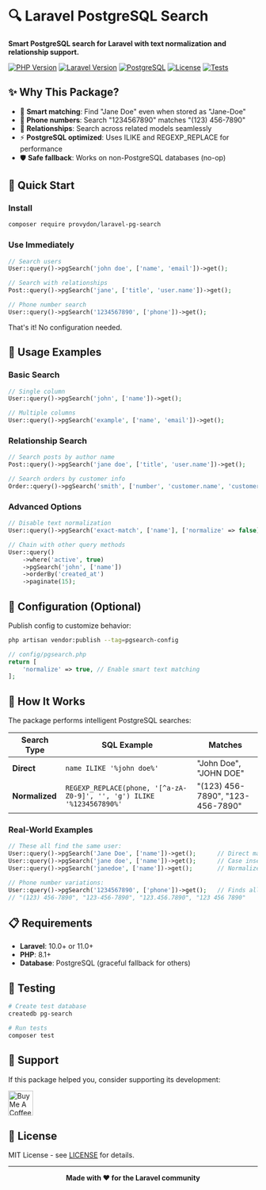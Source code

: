 # 🔍 Laravel PostgreSQL Search

**Smart PostgreSQL search for Laravel with text normalization and relationship support.**

[![PHP Version](https://img.shields.io/badge/PHP-8.1%2B-blue)](https://php.net)
[![Laravel Version](https://img.shields.io/badge/Laravel-10%2B|11%2B-red)](https://laravel.com)
[![PostgreSQL](https://img.shields.io/badge/PostgreSQL-Compatible-336791)](https://postgresql.org)
[![License](https://img.shields.io/badge/License-MIT-green)](LICENSE)
[![Tests](https://img.shields.io/badge/Tests-Passing-brightgreen)](tests)

## ✨ Why This Package?

- 🎯 **Smart matching**: Find "Jane Doe" even when stored as "Jane-Doe"
- 📱 **Phone numbers**: Search "1234567890" matches "(123) 456-7890"
- 🔗 **Relationships**: Search across related models seamlessly
- ⚡ **PostgreSQL optimized**: Uses ILIKE and REGEXP_REPLACE for performance
- 🛡️ **Safe fallback**: Works on non-PostgreSQL databases (no-op)

## 🚀 Quick Start

### Install
```bash
composer require provydon/laravel-pg-search
```

### Use Immediately
```php
// Search users
User::query()->pgSearch('john doe', ['name', 'email'])->get();

// Search with relationships  
Post::query()->pgSearch('jane', ['title', 'user.name'])->get();

// Phone number search
User::query()->pgSearch('1234567890', ['phone'])->get();
```

That's it! No configuration needed.

## 📖 Usage Examples

### Basic Search
```php
// Single column
User::query()->pgSearch('john', ['name'])->get();

// Multiple columns
User::query()->pgSearch('example', ['name', 'email'])->get();
```

### Relationship Search
```php
// Search posts by author name
Post::query()->pgSearch('jane doe', ['title', 'user.name'])->get();

// Search orders by customer info
Order::query()->pgSearch('smith', ['number', 'customer.name', 'customer.email'])->get();
```

### Advanced Options
```php
// Disable text normalization
User::query()->pgSearch('exact-match', ['name'], ['normalize' => false])->get();

// Chain with other query methods
User::query()
    ->where('active', true)
    ->pgSearch('john', ['name'])
    ->orderBy('created_at')
    ->paginate(15);
```

## 🔧 Configuration (Optional)

Publish config to customize behavior:

```bash
php artisan vendor:publish --tag=pgsearch-config
```

```php
// config/pgsearch.php
return [
    'normalize' => true, // Enable smart text matching
];
```

## 🧠 How It Works

The package performs intelligent PostgreSQL searches:

| Search Type | SQL Example | Matches |
|-------------|-------------|---------|
| **Direct** | `name ILIKE '%john doe%'` | "John Doe", "JOHN DOE" |
| **Normalized** | `REGEXP_REPLACE(phone, '[^a-zA-Z0-9]', '', 'g') ILIKE '%1234567890%'` | "(123) 456-7890", "123-456-7890" |

### Real-World Examples

```php
// These all find the same user:
User::query()->pgSearch('Jane Doe', ['name'])->get();      // Direct match
User::query()->pgSearch('jane doe', ['name'])->get();      // Case insensitive  
User::query()->pgSearch('janedoe', ['name'])->get();       // Normalized match

// Phone number variations:
User::query()->pgSearch('1234567890', ['phone'])->get();   // Finds all these:
// "(123) 456-7890", "123-456-7890", "123.456.7890", "123 456 7890"
```

## 📋 Requirements

- **Laravel**: 10.0+ or 11.0+
- **PHP**: 8.1+
- **Database**: PostgreSQL (graceful fallback for others)

## 🧪 Testing

```bash
# Create test database
createdb pg-search

# Run tests
composer test
```

## 💖 Support

If this package helped you, consider supporting its development:

<a href="https://www.buymeacoffee.com/provydon" target="_blank">
  <img src="https://cdn.buymeacoffee.com/buttons/v2/default-yellow.png" alt="Buy Me A Coffee" height="50">
</a>

## 📝 License

MIT License - see [LICENSE](LICENSE) for details.

---

<p align="center">
<strong>Made with ❤️ for the Laravel community</strong>
</p>